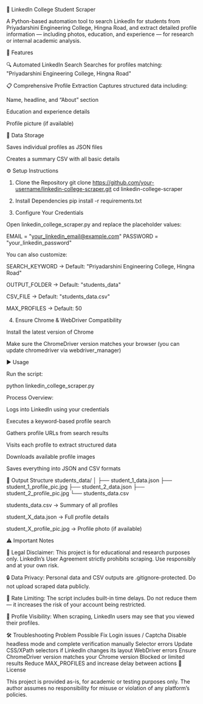 🚀 LinkedIn College Student Scraper

A Python-based automation tool to search LinkedIn for students from Priyadarshini Engineering College, Hingna Road, and extract detailed profile information — including photos, education, and experience — for research or internal academic analysis.

🧩 Features

🔍 Automated LinkedIn Search
Searches for profiles matching:
"Priyadarshini Engineering College, Hingna Road"

📋 Comprehensive Profile Extraction
Captures structured data including:

Name, headline, and “About” section

Education and experience details

Profile picture (if available)

💾 Data Storage

Saves individual profiles as JSON files

Creates a summary CSV with all basic details

⚙️ Setup Instructions
1. Clone the Repository
git clone https://github.com/your-username/linkedin-college-scraper.git
cd linkedin-college-scraper

2. Install Dependencies
pip install -r requirements.txt

3. Configure Your Credentials

Open linkedin_college_scraper.py and replace the placeholder values:

EMAIL = "your_linkedin_email@example.com"
PASSWORD = "your_linkedin_password"


You can also customize:

SEARCH_KEYWORD → Default: "Priyadarshini Engineering College, Hingna Road"

OUTPUT_FOLDER → Default: "students_data"

CSV_FILE → Default: "students_data.csv"

MAX_PROFILES → Default: 50

4. Ensure Chrome & WebDriver Compatibility

Install the latest version of Chrome

Make sure the ChromeDriver version matches your browser
(you can update chromedriver via webdriver_manager)

▶️ Usage

Run the script:

python linkedin_college_scraper.py


Process Overview:

Logs into LinkedIn using your credentials

Executes a keyword-based profile search

Gathers profile URLs from search results

Visits each profile to extract structured data

Downloads available profile images

Saves everything into JSON and CSV formats

📁 Output Structure
students_data/
│
├── student_1_data.json
├── student_1_profile_pic.jpg
├── student_2_data.json
├── student_2_profile_pic.jpg
└── students_data.csv


students_data.csv → Summary of all profiles

student_X_data.json → Full profile details

student_X_profile_pic.jpg → Profile photo (if available)

⚠️ Important Notes

🚫 Legal Disclaimer:
This project is for educational and research purposes only.
LinkedIn’s User Agreement
 strictly prohibits scraping.
Use responsibly and at your own risk.

🔒 Data Privacy:
Personal data and CSV outputs are .gitignore-protected.
Do not upload scraped data publicly.

🐢 Rate Limiting:
The script includes built-in time delays.
Do not reduce them — it increases the risk of your account being restricted.

👀 Profile Visibility:
When scraping, LinkedIn users may see that you viewed their profiles.

🛠 Troubleshooting
Problem	Possible Fix
Login issues / Captcha	Disable headless mode and complete verification manually
Selector errors	Update CSS/XPath selectors if LinkedIn changes its layout
WebDriver errors	Ensure ChromeDriver version matches your Chrome version
Blocked or limited results	Reduce MAX_PROFILES and increase delay between actions
📜 License

This project is provided as-is, for academic or testing purposes only.
The author assumes no responsibility for misuse or violation of any platform’s policies.
 
